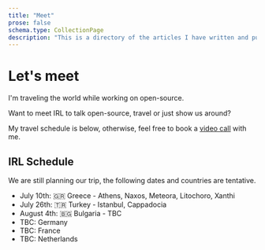 ```yaml
---
title: "Meet"
prose: false
schema.type: CollectionPage
description: "This is a directory of the articles I have written and published that are sometimes updated."
---
```


# Let's meet

I'm traveling the world while working on open-source.

Want to meet IRL to talk open-source, travel or just show us around? 

My travel schedule is below, otherwise, feel free to book a [video call](https://cal.com/harlan-wilton-llljwh/15min) with me.

## IRL Schedule

We are still planning our trip, the following dates and countries are tentative.

- July 10th: 🇬🇷 Greece - Athens, Naxos, Meteora, Litochoro, Xanthi
- July 26th: 🇹🇷 Turkey - Istanbul, Cappadocia
- August 4th: 🇧🇬 Bulgaria - TBC
- TBC: Germany
- TBC: France
- TBC: Netherlands

